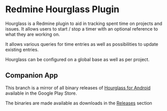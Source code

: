 # Redmine Hourglass Plugin

Hourglass is a Redmine plugin to aid in tracking spent time on projects and issues. It allows users to start / stop a timer with an optional reference to what they are working on.
  
It allows various queries for time entries as well as possibilities to update existing entries.
  
Hourglass can be configured on a global base as well as per project.

## Companion App

This branch is a mirror of all binary releases of [Hourglass for Android](https://play.google.com/store/apps/details?id=hnh.software.hourglass) available in the Google Play Store.

The binaries are made available as downloads in the [Releases](https://github.com/hicknhack-software/redmine_hourglass/releases) section

